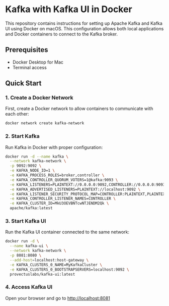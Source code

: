 # Kafka with Kafka UI in Docker

This repository contains instructions for setting up Apache Kafka and Kafka UI using Docker on macOS. This configuration allows both local applications and Docker containers to connect to the Kafka broker.

## Prerequisites

- Docker Desktop for Mac
- Terminal access

## Quick Start

### 1. Create a Docker Network

First, create a Docker network to allow containers to communicate with each other:

```bash
docker network create kafka-network
```

### 2. Start Kafka

Run Kafka in Docker with proper configuration:

```bash
docker run -d --name kafka \
  --network kafka-network \
  -p 9092:9092 \
  -e KAFKA_NODE_ID=1 \
  -e KAFKA_PROCESS_ROLES=broker,controller \
  -e KAFKA_CONTROLLER_QUORUM_VOTERS=1@kafka:9093 \
  -e KAFKA_LISTENERS=PLAINTEXT://0.0.0.0:9092,CONTROLLER://0.0.0.0:9093 \
  -e KAFKA_ADVERTISED_LISTENERS=PLAINTEXT://localhost:9092 \
  -e KAFKA_LISTENER_SECURITY_PROTOCOL_MAP=CONTROLLER:PLAINTEXT,PLAINTEXT:PLAINTEXT \
  -e KAFKA_CONTROLLER_LISTENER_NAMES=CONTROLLER \
  -e KAFKA_CLUSTER_ID=MkU3OEVBNTcwNTJENDM2Qk \
  apache/kafka:latest
```

### 3. Start Kafka UI

Run the Kafka UI container connected to the same network:

```bash
docker run -d \
  --name kafka-ui \
  --network kafka-network \
  -p 8081:8080 \
  --add-host=localhost:host-gateway \
  -e KAFKA_CLUSTERS_0_NAME=MyKafkaCluster \
  -e KAFKA_CLUSTERS_0_BOOTSTRAPSERVERS=localhost:9092 \
  provectuslabs/kafka-ui:latest
```

### 4. Access Kafka UI

Open your browser and go to [http://localhost:8081](http://localhost:8081)